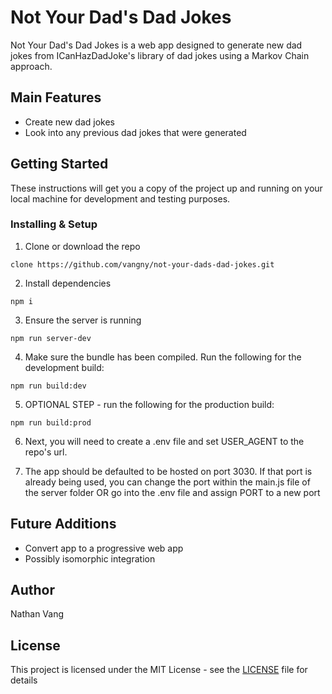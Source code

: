 Not Your Dad's Dad Jokes
===============

Not Your Dad's Dad Jokes is a web app designed to generate new dad jokes from ICanHazDadJoke's library of dad jokes using a Markov Chain approach.

## Main Features
* Create new dad jokes
* Look into any previous dad jokes that were generated

## Getting Started
These instructions will get you a copy of the project up and running on your local machine for development and testing purposes.

### Installing & Setup
1. Clone or download the repo

```
clone https://github.com/vangny/not-your-dads-dad-jokes.git
```

2. Install dependencies
```
npm i
```

3. Ensure the server is running
```
npm run server-dev
```

4. Make sure the bundle has been compiled. Run the following for the development build:
```
npm run build:dev
```

5. OPTIONAL STEP - run the following for the production build:
```
npm run build:prod
```

6. Next, you will need to create a .env file and set USER_AGENT to the repo's url.

7. The app should be defaulted to be hosted on port 3030. If that port is already being used, you can change the port within the main.js file of the server folder OR go into the .env file and assign PORT to a new port 

## Future Additions
* Convert app to a progressive web app
* Possibly isomorphic integration

## Author
Nathan Vang

## License
This project is licensed under the MIT License - see the [LICENSE](https://github.com/vangny/raven-sms/blob/master/LICENSE) file for details